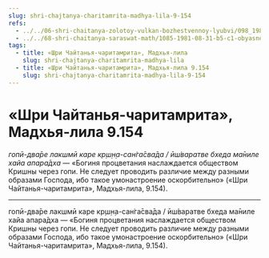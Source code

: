 ```yaml
---
slug: shri-chajtanya-charitamrita-madhya-lila-9-154
refs:
  - ../../06-shri-chaitanya-zolotoy-vulkan-bozhestvennoy-lyubvi/098_1982-02-17-c2_sridharmj_shri_chajtanja_kak_juga-avatar_i_kak_edinenie_radhi-govindy.md
  - ../../68-shri-chaitanya-saraswat-math/1085-1981-08-31-b5-c1-obyasnenie-simvolicheskogo-smysla-lotosa-v-vode-pod-luchami-solntsa.md
tags:
  - title: «Шри Чайтанья-чаритамрита», Мадхья-лила
    slug: shri-chajtanya-charitamrita-madhya-lila
  - title: «Шри Чайтанья-чаритамрита», Мадхья-лила 9.154
    slug: shri-chajtanya-charitamrita-madhya-lila-9-154
---
```


# «Шри Чайтанья-чаритамрита», Мадхья-лила 9.154

*гопӣ-два̄ре лакшмӣ каре кр̣ш̣н̣а-сан̇га̄сва̄да / ӣш́варатве бхеда ма̄ниле хайа апара̄дха* — «Богиня процветания наслаждается обществом Кришны через гопи. Не следует проводить различие между разными образами Господа, ибо такое умонастроение оскорбительно» («Шри Чайтанья-чаритамрита», Мадхья-лила, 9.154).

---

гопӣ-два̄ре лакшмӣ каре кр̣ш̣н̣а-сан̇га̄сва̄да / ӣш́варатве бхеда ма̄ниле хайа апара̄дха — «Богиня процветания наслаждается обществом Кришны через гопи. Не следует проводить различие между разными образами Господа, ибо такое умонастроение оскорбительно» («Шри Чайтанья-чаритамрита», Мадхья-лила, 9.154).
